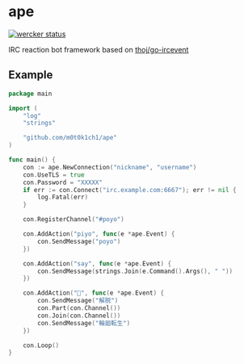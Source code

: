 # ape

[![wercker status](https://app.wercker.com/status/4de970b70eff735cd6cdd0a1c51d10e1/m "wercker status")](https://app.wercker.com/project/bykey/4de970b70eff735cd6cdd0a1c51d10e1)

IRC reaction bot framework based on [thoj/go-ircevent](https://github.com/thoj/go-ircevent)

## Example

``` go
package main

import (
	"log"
	"strings"

	"github.com/m0t0k1ch1/ape"
)

func main() {
	con := ape.NewConnection("nickname", "username")
	con.UseTLS = true
	con.Password = "XXXXX"
	if err := con.Connect("irc.example.com:6667"); err != nil {
		log.Fatal(err)
	}

	con.RegisterChannel("#poyo")

	con.AddAction("piyo", func(e *ape.Event) {
		con.SendMessage("poyo")
	})

	con.AddAction("say", func(e *ape.Event) {
		con.SendMessage(strings.Join(e.Command().Args(), " "))
	})

	con.AddAction("🙏", func(e *ape.Event) {
		con.SendMessage("解脱")
		con.Part(con.Channel())
		con.Join(con.Channel())
		con.SendMessage("輪廻転生")
	})

	con.Loop()
}
```

